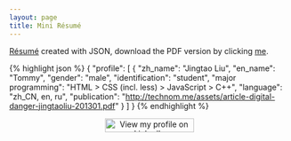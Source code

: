 ```yaml
---
layout: page
title: Mini Résumé
---
```


<a href="resume.json" target="_blank">Résumé</a> created with JSON, download the PDF version by clicking <a href="/assets/resume_20131104_updated.pdf" target="_blank">me</a>.

{% highlight json %}
{
	"profile": [
		{
			"zh_name": "Jingtao Liu",
			"en_name": "Tommy",
			"gender": "male",
			"identification": "student",
			"major programming": "HTML > CSS (incl. less) > JavaScript > C++",
			"language": "zh_CN, en, ru",
			"publication": "http://technom.me/assets/article-digital-danger-jingtaoliu-201301.pdf"
		}
	]
}
{% endhighlight %}

<p style="text-align: center;">
<a href="http://www.linkedin.com/in/technommy">
	<img src="http://f.cl.ly/items/3S3m1r2u1a2s3B1l2e1H/btn_viewmy_160x25.png" width="160" height="25" border="0" alt="View my profile on LinkedIn">
</a>
</p>
